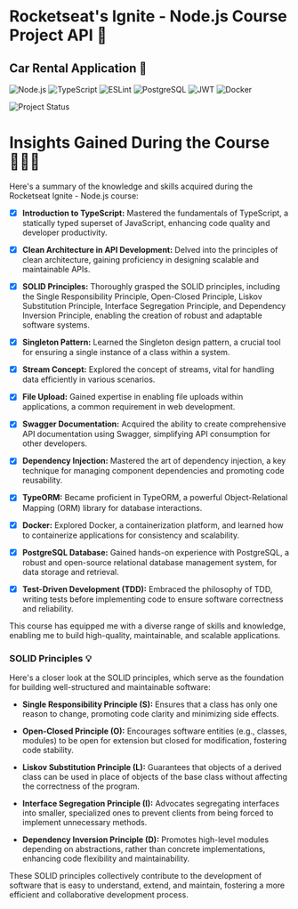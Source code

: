# Rocketseat's Ignite - Node.js Course Project API 🚀
## Car Rental Application 🚗
![Node.js](https://img.shields.io/badge/Node.js-6DA55F?style=for-the-badge&logo=Node.js&logoColor=white)
![TypeScript](https://img.shields.io/badge/TypeScript-%23007ACC.svg?style=for-the-badge&logo=TypeScript&logoColor=white)
![ESLint](https://img.shields.io/badge/ESLint-4B3263?style=for-the-badge&logo=ESLint&logoColor=white)
![PostgreSQL](https://img.shields.io/badge/PostgreSQL-%23316192.svg?style=for-the-badge&logo=PostgreSQL&logoColor=white)
![JWT](https://img.shields.io/badge/JWT-black?style=for-the-badge&logo=JSON%20Web%20Tokens)
![Docker](https://img.shields.io/badge/Docker-%230db7ed.svg?style=for-the-badge&logo=Docker&logoColor=white)

![Project Status](https://img.shields.io/badge/STATUS-IN%20PROGRESS-red)

# Insights Gained During the Course 👨‍🚀📝
Here's a summary of the knowledge and skills acquired during the Rocketseat Ignite - Node.js course:

- [X] **Introduction to TypeScript:** Mastered the fundamentals of TypeScript, a statically typed superset of JavaScript, enhancing code quality and developer productivity.

- [X] **Clean Architecture in API Development:** Delved into the principles of clean architecture, gaining proficiency in designing scalable and maintainable APIs.

- [X] **SOLID Principles:** Thoroughly grasped the SOLID principles, including the Single Responsibility Principle, Open-Closed Principle, Liskov Substitution Principle, Interface Segregation Principle, and Dependency Inversion Principle, enabling the creation of robust and adaptable software systems.

- [X] **Singleton Pattern:** Learned the Singleton design pattern, a crucial tool for ensuring a single instance of a class within a system.

- [X] **Stream Concept:** Explored the concept of streams, vital for handling data efficiently in various scenarios.

- [X] **File Upload:** Gained expertise in enabling file uploads within applications, a common requirement in web development.

- [X] **Swagger Documentation:** Acquired the ability to create comprehensive API documentation using Swagger, simplifying API consumption for other developers.

- [X] **Dependency Injection:** Mastered the art of dependency injection, a key technique for managing component dependencies and promoting code reusability.

- [X] **TypeORM:** Became proficient in TypeORM, a powerful Object-Relational Mapping (ORM) library for database interactions.

- [X] **Docker:** Explored Docker, a containerization platform, and learned how to containerize applications for consistency and scalability.

- [X] **PostgreSQL Database:** Gained hands-on experience with PostgreSQL, a robust and open-source relational database management system, for data storage and retrieval.

- [X] **Test-Driven Development (TDD):** Embraced the philosophy of TDD, writing tests before implementing code to ensure software correctness and reliability.

This course has equipped me with a diverse range of skills and knowledge, enabling me to build high-quality, maintainable, and scalable applications.

### SOLID Principles 💡
Here's a closer look at the SOLID principles, which serve as the foundation for building well-structured and maintainable software:

- **Single Responsibility Principle (S):** Ensures that a class has only one reason to change, promoting code clarity and minimizing side effects.

- **Open-Closed Principle (O):** Encourages software entities (e.g., classes, modules) to be open for extension but closed for modification, fostering code stability.

- **Liskov Substitution Principle (L):** Guarantees that objects of a derived class can be used in place of objects of the base class without affecting the correctness of the program.

- **Interface Segregation Principle (I):** Advocates segregating interfaces into smaller, specialized ones to prevent clients from being forced to implement unnecessary methods.

- **Dependency Inversion Principle (D):** Promotes high-level modules depending on abstractions, rather than concrete implementations, enhancing code flexibility and maintainability.

These SOLID principles collectively contribute to the development of software that is easy to understand, extend, and maintain, fostering a more efficient and collaborative development process.